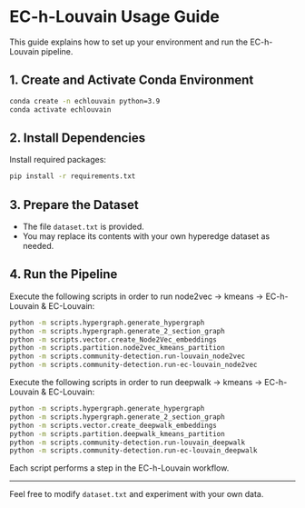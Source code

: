 # EC-h-Louvain Usage Guide

This guide explains how to set up your environment and run the EC-h-Louvain pipeline.

## 1. Create and Activate Conda Environment

```bash
conda create -n echlouvain python=3.9
conda activate echlouvain
```

## 2. Install Dependencies

Install required packages:

```bash
pip install -r requirements.txt
```

## 3. Prepare the Dataset

- The file `dataset.txt` is provided.
- You may replace its contents with your own hyperedge dataset as needed.

## 4. Run the Pipeline

Execute the following scripts in order to run node2vec -> kmeans -> EC-h-Louvain & EC-Louvain:

```bash
python -m scripts.hypergraph.generate_hypergraph
python -m scripts.hypergraph.generate_2_section_graph
python -m scripts.vector.create_Node2Vec_embeddings
python -m scripts.partition.node2vec_kmeans_partition
python -m scripts.community-detection.run-louvain_node2vec
python -m scripts.community-detection.run-ec-louvain_node2vec
```

Execute the following scripts in order to run deepwalk -> kmeans -> EC-h-Louvain & EC-Louvain:

```bash
python -m scripts.hypergraph.generate_hypergraph
python -m scripts.hypergraph.generate_2_section_graph
python -m scripts.vector.create_deepwalk_embeddings
python -m scripts.partition.deepwalk_kmeans_partition
python -m scripts.community-detection.run-louvain_deepwalk
python -m scripts.community-detection.run-ec-louvain_deepwalk
```

Each script performs a step in the EC-h-Louvain workflow.

---

Feel free to modify `dataset.txt` and experiment with your own data.
